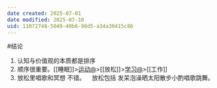 ```yaml
---
date created: 2025-07-01
date modified: 2025-07-10
uid: 11072748-5049-40b6-98d5-a34a30415c86
---
```


#结论

1. 认知与价值观的本质都是排序
2. 顺序很重要。[[睡眠]]>[运动@](运动@.md)>[[放松]]>[学习@](学习@.md)>[[工作]]
3. 放松里唱歌和冥想 不错。    放松包括 发呆泡澡晒太阳散步小酌唱歌跳舞。  
